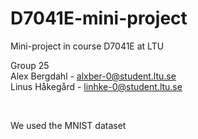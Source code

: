 # D7041E-mini-project
Mini-project in course D7041E at LTU

Group 25 <br/>
Alex Bergdahl - alxber-0@student.ltu.se <br/>
Linus Håkegård - linhke-0@student.ltu.se <br/>

<link to video> <br/>

We used the MNIST dataset
